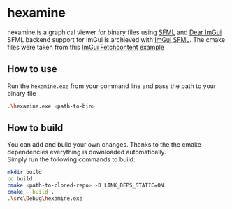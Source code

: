 # hexamine
hexamine is a graphical viewer for binary files using [SFML](https://github.com/SFML/SFML) and [Dear ImGui](https://github.com/ocornut/imgui)\
SFML backend support for ImGui is archieved with [ImGui SFML](https://github.com/SFML/imgui-sfml). The cmake files were taken from this [ImGui Fetchcontent example](https://github.com/eliasdaler/imgui-sfml-fetchcontent)

## How to use
Run the `hexamine.exe` from your command line and pass the path to your binary file
```sh
.\hexamine.exe <path-to-bin>
```

## How to build
You can add and build your own changes. Thanks to the the cmake dependencies everything is downloaded automatically. \
Simply run the following commands to build:

```sh
mkdir build
cd build
cmake <path-to-cloned-repo> -D LINK_DEPS_STATIC=ON
cmake --build .
.\src\Debug\hexamine.exe
```
